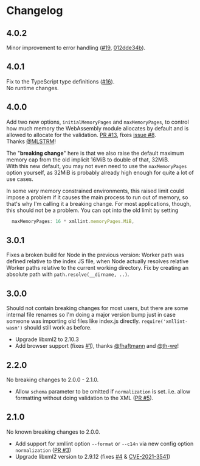 # Changelog

## 4.0.2

Minor improvement to error handling
([#19](https://github.com/noppa/xmllint-wasm/issues/19),
[012dde34b](https://github.com/noppa/xmllint-wasm/commit/012dde34b7f7ca5394703e3a6859d677dde00474)).  

## 4.0.1

Fix to the TypeScript type definitions ([#16](https://github.com/noppa/xmllint-wasm/issues/16)).  
No runtime changes.

## 4.0.0

Add two new options, `initialMemoryPages` and `maxMemoryPages`, to control
how much memory the WebAssembly module allocates by default and is allowed
to allocate for the validation. 
[PR #13](https://github.com/noppa/xmllint-wasm/pull/13),
fixes [issue #8](https://github.com/noppa/xmllint-wasm/issues/8).  
Thanks [@MLSTRM](https://github.com/MLSTRM)!

The "**breaking change**" here is that we also raise the default maximum
memory cap from the old implicit 16MiB to double of that, 32MiB.  
With this new default, you may not even need to use the `maxMemoryPages` option
yourself, as 32MiB is probably already high enough for quite a lot of use cases.

In some _very_ memory constrained environments, this raised limit could impose
a problem if it causes the main process to run out of memory, so that's why
I'm calling it a breaking change. For most applications, though, this should
not be a problem. You can opt into the old limit by setting
```javascript
  maxMemoryPages: 16 * xmllint.memoryPages.MiB,
```

## 3.0.1

Fixes a broken build for Node in the previous version: Worker path
was defined relative to the index JS file, when Node actually resolves
relative Worker paths relative to the current working directory.
Fix by creating an absolute path with `path.resolve(__dirname, ..)`.

## 3.0.0

Should not contain breaking changes for most users, but there are
some internal file renames so I'm doing a major version bump just
in case someone was importing old files like index.js directly. 
`require('xmllint-wasm')` should still work as before.

* Upgrade libxml2 to 2.10.3
* Add browser support (fixes [#1](https://github.com/noppa/xmllint-wasm/issues/1)),
  thanks [@fhaftmann](https://github.com/fhaftmann) and [@th-we](https://github.com/th-we)!

## 2.2.0

No breaking changes to 2.0.0 - 2.1.0.

* Allow `schema` parameter to be omitted if `normalization` is set. i.e. allow
  formatting without doing validation to the XML ([PR #5](https://github.com/noppa/xmllint-wasm/pull/5)).

## 2.1.0

No known breaking changes to 2.0.0.

* Add support for xmllint option `--format` or `--c14n` via new config option
  `normalization` ([PR #3](https://github.com/noppa/xmllint-wasm/pull/3))
* Upgrade libxml2 version to 2.9.12 (fixes [#4](https://github.com/noppa/xmllint-wasm/issues/4) &
  [CVE-2021-3541](https://gitlab.gnome.org/GNOME/libxml2/-/commit/8598060bacada41a0eb09d95c97744ff4e428f8e))

